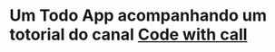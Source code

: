 # Um Todo App acompanhando um totorial do canal [Code with call](https://www.youtube.com/watch?v=RfIR4oaSVfQ&list=WL&index=2)

